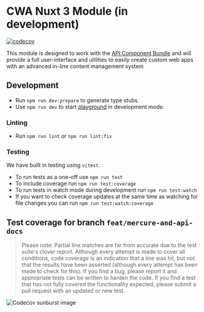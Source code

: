 <!---
This file is auto-generate by a github hook please modify README.template.md if you don't want to lose your work
-->
# CWA Nuxt 3 Module (in development)

[![codecov](https://codecov.io/github/components-web-app/cwa-nuxt-module/branch/feat/mercure-and-api-docs/graph/badge.svg?token=Z6GQJN413O)](https://app.codecov.io/gh/components-web-app/cwa-nuxt-module/tree/feat/mercure-and-api-docs)

This module is designed to work with the [API Component Bundle](https://github.com/components-web-app/api-components-bundle) and will provide a full user-interface and utilities to easily create custom web apps with an advanced in-line content management system

## Development

- Run `npm run dev:prepare` to generate type stubs.
- Use `npm run dev` to start [playground](./playground) in development mode.

### Linting

- Run `npm run lint` or `npm run lint:fix`

### Testing

We have built in testing using `vitest`.

- To run tests as a one-off use `npm run test`
- To include coverage run `npm run test:coverage`
- To run tests in watch mode during development run `npm run test:watch`
- If you want to check coverage updates at the same time as watching for file changes you can run `npm run test:watch:coverage`

## Test coverage for branch `feat/mercure-and-api-docs`

> Please note: Partial line matches are far from accurate due to the test suite's clover report. Although every attempt is made to cover all conditions, code coverage is an indication that a line was hit, but not that the results have been asserted (although every attempt has been made to check for this). If you find a bug, please report it and appropriate tests can be written to harden the code. If you find a test that has not fully covered the functionality expected, please submit a pull request with an updated or new test.

![Codecov sunburst image](https://codecov.io/github/components-web-app/cwa-nuxt-module/branch/feat/mercure-and-api-docs/graphs/sunburst.svg?token=Z6GQJN413O)
